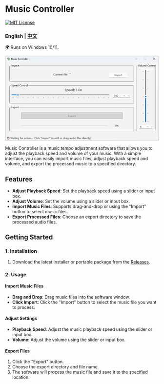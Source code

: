 # Music Controller
[![MIT License](https://img.shields.io/badge/license-MIT-blue.svg?style=flat)](http://choosealicense.com/licenses/mit/)

### English  | [中文](README-CN.md)

🌍 Runs on Windows 10/11.

![Music-Controller](images/Music-Controller.png)

Music Controller is a music tempo adjustment software that allows you to adjust the playback speed and volume of your music. With a simple interface, you can easily import music files, adjust playback speed and volume, and export the processed music to a specified directory.

## Features

- **Adjust Playback Speed**: Set the playback speed using a slider or input box.
- **Adjust Volume**: Set the volume using a slider or input box.
- **Import Music Files**: Supports drag-and-drop or using the "Import" button to select music files.
- **Export Processed Files**: Choose an export directory to save the processed audio files.

## Getting Started

### 1. Installation

1. Download the latest installer or portable package from the [Releases](https://github.com/YF-Eternal/Music-Controller/releases).

### 2. Usage

#### Import Music Files

- **Drag and Drop**: Drag music files into the software window.
- **Click Import**: Click the "Import" button to select the music file you want to process.

#### Adjust Settings

- **Playback Speed**: Adjust the music playback speed using the slider or input box.
- **Volume**: Adjust the volume using the slider or input box.

#### Export Files

1. Click the "Export" button.
2. Choose the export directory and file name.
3. The software will process the music file and save it to the specified location.
